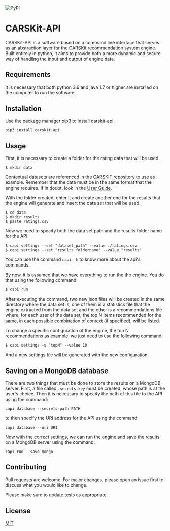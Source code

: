 ![PyPI](https://img.shields.io/pypi/v/carskit-api)

# CARSKit-API

CARSKit-API is a software based on a command line interface that serves as an abstraction layer for the [CARSKit](https://github.com/irecsys/CARSKit) recommendation system engine. Built entirely in python, it aims to provide both a more dynamic and secure way of handling the input and output of engine data.

## Requirements

It is necessary that both python 3.6 and java 1.7 or higher are installed on the computer to run the software.

## Installation

Use the package manager [pip3](https://pip.pypa.io/en/stable/) to install carskit-api.

```bash
pip3 install carskit-api
```

## Usage

First, it is necessary to create a folder for the rating data that will be used.

```shell
$ mkdir data
```

Contextual datasets are referenced in the [CARSKIT repository](https://github.com/irecsys/CARSKit) to use as example. Remember that the data must be in the same format that the engine requires. If in doubt, look in the [User Guide](https://arxiv.org/abs/1511.03780).

With the folder created, enter it and create another one for the results that the engine will generate and insert the data set that will be used.

```shell
$ cd data
$ mkdir results
$ paste ratings.csv
```

Now we need to specify both the data set path and the results folder name for the API.

```shell
$ capi settings --set "dataset_path" --value ./ratings.csv
$ capi settings --set "results_foldername" --value "results"
```

You can use the command `capi -h` to know more about the api's commands.

By now, it is assumed that we have everything to run the the engine. You do that using the following command:

```shell
$ capi run
```

After executing the command, two new json files will be created in the same directory where the data set is, one of them is a statistics file that the engine extracted from the data set and the other is a recommendations file where, for each user of the data set, the top N items recommended for the same, in each possible combination of context (if specified), will be listed.

To change a specific configuration of the engine, the top N recommendations as example, we just need to use the following command:

```shell
$ capi settings -s "topN" --value 10
```

And a new settings file will be generated with the new configuration.

## Saving on a MongoDB database

There are two things that must be done to store the results on a MongoDB server. First, a file called `.secrets.key` must be created, whose path is at the user's choice. Then it is necessary to specify the path of this file to the API using the command:

```shell
capi database --secrets-path PATH
```

to then specify the URI address for the API using the command:

```shell
capi database --uri URI
```

Now with the correct settings, we can run the engine and save the results on a MongoDB server using the command:

```shell
capi run --save-mongo
```

## Contributing

Pull requests are welcome. For major changes, please open an issue first to discuss what you would like to change.

Please make sure to update tests as appropriate.

## License

[MIT](https://choosealicense.com/licenses/mit/)
